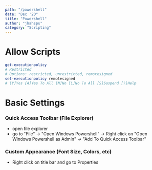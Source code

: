 ```yaml
---
path: "/powershell"
date: "Dec '20"
title: "Powershell"
author: "jhahspu"
category: "Scripting"
---
```


# Allow Scripts
```powershell
get-executionpolicy
# Restricted
# Options: restricted, unrestricted, remotesigned
set-executionpolicy remotesigned
# [Y]Yes [A]Yes To All [N]No [L]No To All [S]Suspend [?]Help 
```


# Basic Settings
### Quick Access Toolbar (File Explorer)
- open file explorer
- go to "File" -> "Open Windows Powershell" -> Right click on "Open Windows Powershell as Admin" -> "Add To Quick Access Toolbar"
### Custom Appearance (Font Size, Colors, etc)
- Right click on title bar and go to Properties


